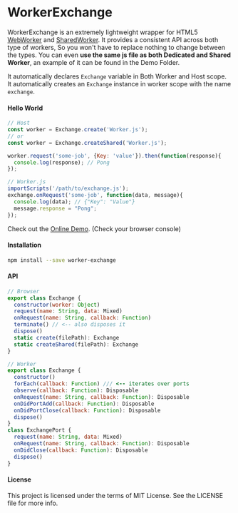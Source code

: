 WorkerExchange
==============

WorkerExchange is an extremely lightweight wrapper for HTML5 [WebWorker][WebWorker] and [SharedWorker][SharedWorker].
It provides a consistent API across both type of workers, So you won't have to replace nothing to change between the types. You can even **use the same js file as both Dedicated and Shared Worker**, an example of it can be found in the Demo Folder.

It automatically declares `Exchange` variable in Both Worker and Host scope.
It automatically creates an `Exchange` instance in worker scope with the name `exchange`.

#### Hello World

```js
// Host
const worker = Exchange.create('Worker.js');
// or
const worker = Exchange.createShared('Worker.js');

worker.request('some-job', {Key: 'value'}).then(function(response){
  console.log(response); // Pong
});
```
```js
// Worker.js
importScripts('/path/to/exchange.js');
exchange.onRequest('some-job', function(data, message){
  console.log(data); // {"Key": "Value"}
  message.response = "Pong";
});
```

Check out the [Online Demo][Demo]. (Check your browser console)

#### Installation

```bash
npm install --save worker-exchange
```

#### API

```js
// Browser
export class Exchange {
  constructor(worker: Object)
  request(name: String, data: Mixed)
  onRequest(name: String, callback: Function)
  terminate() // <-- also disposes it
  dispose()
  static create(filePath): Exchange
  static createShared(filePath): Exchange
}

// Worker
export class Exchange {
  constructor()
  forEach(callback: Function) /// <-- iterates over ports
  observe(callback: Function): Disposable
  onRequest(name: String, callback: Function): Disposable
  onDidPortAdd(callback: Function): Disposable
  onDidPortClose(callback: Function): Disposable
  dispose()
}
class ExchangePort {
  request(name: String, data: Mixed)
  onRequest(name: String, callback: Function): Disposable
  onDidClose(callback: Function): Disposable
  dispose()
}
```

#### License

This project is licensed under the terms of MIT License. See the LICENSE file for more info.

[event-kit]:https://github.com/steelbrain/event-kit
[WebWorker]:https://developer.mozilla.org/en-US/docs/Web/API/Worker
[SharedWorker]:https://developer.mozilla.org/en-US/docs/Web/API/SharedWorker
[Demo]:https://rawgit.com/steelbrain/Worker-Exchange/master/demo/Demo.html
